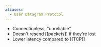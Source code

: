 ```yaml
---
aliases:
  - User Datagram Protocol
---
```

- Connectionless, "unreliable"
- Doesn't resend [[packets]] if they're lost
- Lower latency compared to [[TCP]]